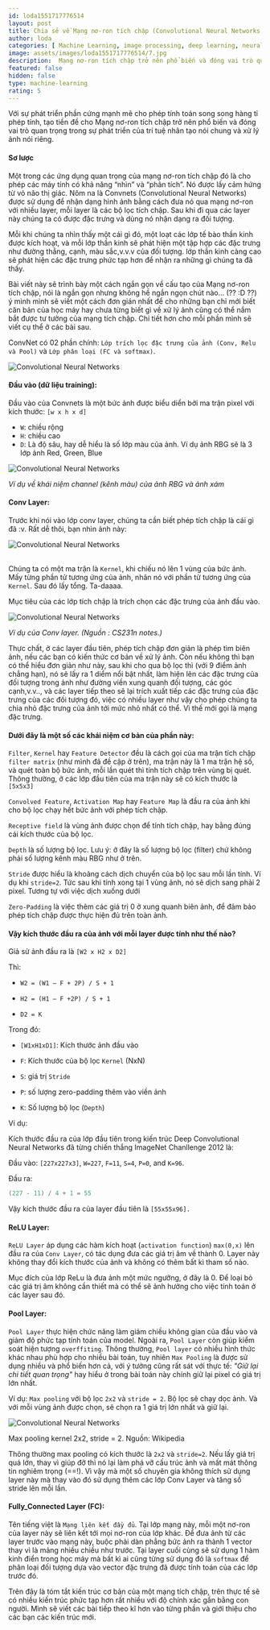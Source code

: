 ```yaml
---
id: loda1551717776514
layout: post
title: Chia sẻ về Mạng nơ-ron tích chập (Convolutional Neural Networks or ConvNEts)
author: loda
categories: [ Machine Learning, image processing, deep learning, neural network, CNN, Convolutional ]
image: assets/images/loda1551717776514/7.jpg
description:  Mạng nơ-ron tích chập trở nên phổ biến và đóng vai trò quan trọng trong sự phát triển của trí tuệ nhân tạo nói chung và xử lý ảnh nói riêng.
featured: false
hidden: false
type: machine-learning
rating: 5
---
```


Với sự phát triển phần cứng mạnh mẽ cho phép tính toán song song hàng tỉ phép tính, tạo tiền đề cho Mạng nơ-ron tích chập trở nên phổ biến và đóng vai trò quan trọng trong sự phát triển của trí tuệ nhân tạo nói chung và xử lý ảnh nói riêng.

#### Sơ lược

Một trong các ứng dụng quan trọng của mạng nơ-ron tích chập đó là cho phép các máy tính có khả năng “nhìn” và “phân tích”. Nó được lấy cảm hứng từ vỏ não thị giác. Nôm na là Convnets (Convolutional Neural Networks) được sử dụng để nhận dạng hình ảnh bằng cách đưa nó qua mạng nơ-ron với nhiều layer, mỗi layer là các bộ lọc tích chập. Sau khi đi qua các layer này chúng ta có được đặc trưng và dùng nó nhận dạng ra đối tượng.

Mỗi khi chúng ta nhìn thấy một cái gì đó, một loạt các lớp tế bào thần kinh được kích hoạt, và mỗi lớp thần kinh sẽ phát hiện một tập hợp các đặc trưng như đường thẳng, cạnh, màu sắc,v.v.v của đối tượng. lớp thần kinh càng cao sẽ phát hiện các đặc trưng phức tạp hơn để nhận ra những gì chúng ta đã thấy.

Bài viết này sẽ trình bày một cách ngắn gọn về cấu tạo của Mạng nơ-ron tích chập, nói là ngắn gọn nhưng không hề ngắn ngọn chút nào... (?? :D ??) ý mình mình sẽ viết một cách đơn gián nhất để cho những bạn chỉ mới biết căn bản của học máy hay chưa từng biết gì về xử lý ảnh cũng có thể nắm bắt được tư tưởng của mạng tích chập. Chi tiết hơn cho mỗi phần mình sẽ viết cụ thể ở các bài sau.

ConvNet có 02 phần chính: `Lớp trích lọc đặc trưng của ảnh (Conv, Relu và Pool)` và `Lớp phân loại (FC và softmax)`.

<div class="wrapper-center">
    <img src="/assets/images/loda1551717776514/2.jpg" alt="Convolutional Neural Networks"/>
</div>

#### Đầu vào (dữ liệu training):

Đầu vào của Convnets là một bức ảnh được biểu diển bởi ma trận pixel với kích thước: `[w x h x d]`
* `W`: chiều rộng
* `H`: chiều cao
* `D`: Là độ sâu, hay dễ hiểu là số lớp màu của ảnh. Ví dụ ảnh RBG sẽ là 3 lớp ảnh Red, Green, Blue

<div class="wrapper-center">
    <img src="/assets/images/loda1551717776514/3.png" alt="Convolutional Neural Networks"/>
</div>

_Ví dụ về khái niệm channel (kênh màu) của ảnh RBG và ảnh xám_

#### Conv Layer:

Trước khi nói vào lớp conv layer, chúng ta cần biết phép tích chập là cái gì đã :v. Rất dễ thôi, bạn nhìn ảnh này:

<div class="wrapper-center">
    <img src="/assets/images/loda1551717776514/5.jpg" alt="Convolutional Neural Networks"/>
</div><br>

Chúng ta có một ma trận là `Kernel`, khi chiếu nó lên 1 vùng của bức ảnh. Mấy từng phần tử tương ứng của ảnh, nhân nó với phần tử tương ứng của `Kernel`. Sau đó lấy tổng. Ta-daaaa.

Mục tiêu của các lớp tích chập là trích chọn các đặc trưng của ảnh đầu vào.

<div class="wrapper-center">
    <img src="/assets/images/loda1551717776514/4.gif" alt="Convolutional Neural Networks"/>
</div>

_Ví dụ của Conv layer. (Nguồn : CS231n notes.)_

Thực chất, ở các layer đầu tiên, phép tích chập đơn giản là phép tìm biên ảnh, nếu các bạn có kiến thức cơ bản về xử lý ảnh. Còn nếu không thì bạn có thể hiểu đơn giản như này, sau khi cho qua bộ lọc thì (với 9 điểm ảnh chẳng hạn), nó sẽ lấy ra 1 diểm nổi bật nhất, làm hiện lên các đặc trưng của đối tượng trong ảnh như đường viền xung quanh đối tượng, các góc cạnh,v.v.., và các layer tiếp theo sẽ lại trích xuất tiếp các đặc trưng của đặc trưng của các đối tượng đó, việc có nhiều layer như vậy cho phép chúng ta chia nhỏ đặc trưng của ảnh tới mức nhỏ nhất có thể. Vì thế mới gọi là mạng đặc trưng.

#### Dưới đây là một số các khái niệm cơ bản của phần này:

`Filter`, `Kernel` hay `Feature Detector` đều là cách gọi của ma trận tích chập `filter matrix` (như mình đã đề cập ở trên), ma trận này là 1 ma trận hệ số, và quét toàn bộ bức ảnh, mỗi lần quét thì tính tích chập trên vùng bị quét. Thông thường, ở các lớp đầu tiên của ma trận này sẽ có kích thước là `[5x5x3]`

`Convolved Feature`, `Activation Map` hay `Feature Map` là đầu ra của ảnh khi cho bộ lọc chạy hết bức ảnh với phép tích chập.

`Receptive field` là vùng ảnh được chọn để tính tích chập, hay bằng đúng cái kích thước của bộ lọc.

`Depth` là số lượng bộ lọc. Lưu ý:  ở đây là số lượng bộ lọc (filter) chứ không phải số lượng kênh màu RBG như ở trên.

`Stride` được hiểu là khoảng cách dịch chuyển của bộ lọc sau mỗi lần tính. Ví dụ khi `stride=2`. Tức sau khi tính xong tại 1 vùng ảnh, nó sẽ dịch sang phải 2 pixel. Tương tự với việc dịch xuống dưới

`Zero-Padding` là việc thêm các giá trị 0 ở xung quanh biên ảnh, để đảm bảo phép tích chập được thực hiện đủ trên toàn ảnh.

#### Vậy kích thước đầu ra của ảnh với mỗi layer được tính như thế nào?

Giả sử ảnh đầu ra là `[W2 x H2 x D2]`

Thì:

* `W2 = (W1 – F + 2P) / S + 1`

* `H2 = (H1 – F +2P) / S + 1`

* `D2 = K`

 Trong đó:

* `[W1xH1xD1]`: Kích thước ảnh đầu vào

* `F`: Kích thước của bộ lọc `Kernel` (NxN)

* `S`: giá trị `Stride`

* `P`: số lượng zero-padding thêm vào viền ảnh

* `K`: Số lượng bộ lọc (`Depth`)

Ví dụ:

Kích thước đầu ra của lớp đầu tiên trong kiến trúc Deep Convolutional Neural Networks đã từng chiến thắng ImageNet Chanllenge 2012 là:

Đầu vào: `[227x227x3]`, `W=227`, `F=11`, `S=4`, `P=0`, and `K=96`.

Đầu ra:

```java
(227 - 11) / 4 + 1 = 55
```
Vậy kích thước đầu ra của layer đầu tiên là `[55x55x96].`

#### ReLU Layer:

`ReLU Layer` áp dụng các hàm kích hoạt (`activation function`) `max(0,x)` lên đầu ra của `Conv Layer`, có tác dụng đưa các giá trị âm về thành 0. Layer này không thay đổi kích thước của ảnh và không có thêm bất kì tham số nào.

Mục đích của lớp ReLu là đưa ảnh một mức ngưỡng, ở đây là 0. Để loại bỏ các giá trị âm không cần thiết mà có thể sẽ ảnh hưởng cho việc tính toán ở các layer sau đó.


#### Pool Layer:

`Pool Layer` thực hiện chức năng làm giảm chiều không gian của đầu vào và giảm độ phức tạp tính toán của model. Ngoài ra, `Pool Layer` còn giúp kiểm soát hiện tượng `overffiting`. Thông thường, `Pool layer` có nhiều hình thức khác nhau phù hợp cho nhiều bài toán, tuy nhiên `Max Pooling` là được sử dụng nhiều và phổ biến hơn cả, với ý tưởng cũng rất sát với thực tế: _"Giữ lại chi tiết quan trọng"_ hay hiểu ở trong bài toán này chính giữ lại pixel có giá trị lớn nhất.

Ví dụ: `Max pooling` với bộ lọc `2x2` và `stride = 2`. Bộ lọc sẽ chạy dọc ảnh. Và với mỗi vùng ảnh được chọn, sẽ chọn ra 1 giá trị lớn nhất và giữ lại.

<div class="wrapper-center">
    <img src="/assets/images/loda1551717776514/6.png" alt="Convolutional Neural Networks"/>
</div>

Max pooling kernel 2x2, stride = 2. Nguồn: Wikipedia

Thông thường max pooling có kích thước là `2x2` và `stride=2`. Nếu lấy giá trị quá lớn, thay vì giúp đỡ thì nó lại làm phá vỡ cấu trúc ảnh và mất mát thông tin nghiêm trọng (==!). Vì vậy mà một số chuyên gia không thích sử dụng layer này mà thay vào đó sử dụng thêm các lớp Conv Layer và tăng số stride lên mỗi lần.

#### Fully_Connected Layer (FC):

Tên tiếng việt là `Mạng liên kết đầy đủ`. Tại lớp mạng này, mỗi một nơ-ron của layer này sẽ liên kết tới mọi nơ-ron của lớp khác. Để đưa ảnh từ các layer trước vào mạng này, buộc phải dàn phẳng bức ảnh ra thành 1 vector thay vì là mảng nhiều chiều như trước. Tại layer cuối cùng sẽ sử dụng 1 hàm kinh điển trong học máy mà bất kì ai cũng từng sử dụng đó là `softmax` để phân loại đối tượng dựa vào vector đặc trưng đã được tính toán của các lớp trước đó.

Trên đây là tóm tắt kiến trúc cơ bản của một mạng tích chập, trên thực tế sẽ có nhiều kiến trúc phức tạp hơn rất nhiều với độ chính xác gần bằng con người. Mình sẽ viết các bài tiếp theo kĩ hơn vào từng phần và giới thiệu cho các bạn các kiến trúc mới.

